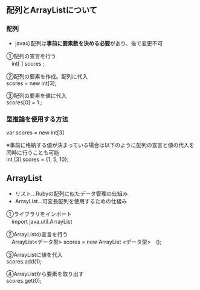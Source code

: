 ## 配列とArrayListについて


### 配列
- javaの配列は**事前に要素数を決める必要**があり、後で変更不可

①配列の宣言を行う  
　int[ ] scores ;

②配列の要素を作成。配列に代入  
  scores = new int[3];

③配列の要素を値に代入    
 scores[0] = 1 ;

### 型推論を使用する方法  
var scores = new int[3]  

※事前に格納する値が決まっている場合は以下のように配列の宣言と値の代入を同時に行うことも可能  
int [3] scores = {1, 5, 10};

## ArrayList

- リスト…Rubyの配列に似たデータ管理の仕組み
- ArrayList…可変長配列を使用するための仕組み

①ライブラリをインポート  
　import java.util.ArrayList  

②ArrayListの宣言を行う  
　ArrayList<データ型> scores = new ArrayList <データ型>　();

③ArrayListに値を代入  
 scores.add(1);

④ArrayListから要素を取り出す  
 scores.get(0);

